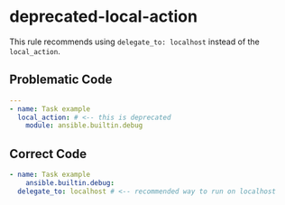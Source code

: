 # deprecated-local-action

This rule recommends using `delegate_to: localhost` instead of the
`local_action`.

## Problematic Code

```yaml
---
- name: Task example
  local_action: # <-- this is deprecated
    module: ansible.builtin.debug
```

## Correct Code

```yaml
- name: Task example
    ansible.builtin.debug:
  delegate_to: localhost # <-- recommended way to run on localhost
```
